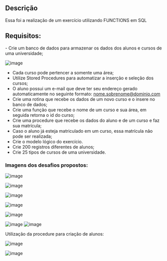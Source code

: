 <h2>Descrição</h2>
<p>Essa foi a realização de um exercício utilizando FUNCTIONS em SQL </p>

<h2>Requisitos:</h2>
<p>
- Crie um banco de dados para armazenar os dados dos alunos e cursos de uma universidade;

  
![image](https://github.com/gumarson/SQL-Querys/assets/155173740/13581e17-7709-4f51-8c81-ccccc89ec263)


- Cada curso pode pertencer a somente uma área;
- Utilize Stored Procedures para automatizar a inserção e seleção dos cursos;
- O aluno possui um e-mail que deve ter seu endereço gerado automaticamente no seguinte formato: nome.sobrenome@dominio.com
- Crie uma rotina que recebe os dados de um novo curso e o insere no banco de dados;
- Crie uma função que recebe o nome de um curso e sua área, em seguida retorna o id do curso;
- Crie uma procedure que recebe os dados do aluno e de um curso e faz sua matrícula;
- Caso o aluno já esteja matriculado em um curso, essa matrícula não pode ser realizada;
- Crie o modelo lógico do exercício.
- Crie 200 registros diferentes de alunos;
- Crie 25 tipos de cursos de uma universidade.
</p>

<h3>Imagens dos desafios propostos: </h3>

![image](https://github.com/gumarson/SQL-Querys/assets/155173740/9207a8bc-6381-4ef4-ae5a-77af718c9254)

![image](https://github.com/gumarson/SQL-Querys/assets/155173740/18bf77c0-c54d-4f24-98c0-f5fdeb44b0b9)

![image](https://github.com/gumarson/SQL-Querys/assets/155173740/18bf77c0-c54d-4f24-98c0-f5fdeb44b0b9)

![image](https://github.com/gumarson/SQL-Querys/assets/155173740/23177795-93ea-4399-a900-c0182e6ecb08)

![image](https://github.com/gumarson/SQL-Querys/assets/155173740/34a0450e-c460-4c02-b416-3525e75ea1d4)

![image](https://github.com/gumarson/SQL-Querys/assets/155173740/aa4a3078-04da-4979-86f5-4b5f27c9fab6)
![image](https://github.com/gumarson/SQL-Querys/assets/155173740/64c29ee4-35a6-4e8f-b311-f8ff96e2ba3c)


<p>Utilização da procedure para criação de alunos: </p>


![image](https://github.com/gumarson/SQL-Querys/assets/155173740/3bc7ab21-5e4b-4503-8ec5-53199f7d7130)


![image](https://github.com/gumarson/SQL-Querys/assets/155173740/29071db4-9e1b-411e-abe9-3ed6d22afdd5)
